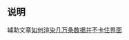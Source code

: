 ## 说明

辅助文章[如何渲染几万条数据并不卡住界面](https://github.com/careteenL/blog/blob/master/articles/vue-virtual-scroll-list.md)